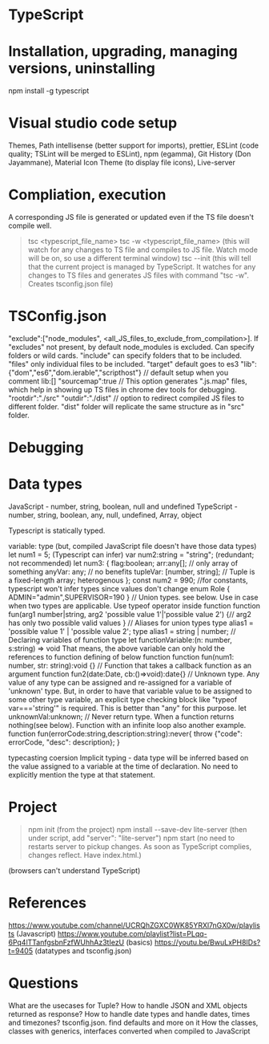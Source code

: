 # TypeScript

# Installation, upgrading, managing versions, uninstalling
npm install -g typescript

# Visual studio code setup
Themes, Path intellisense (better support for imports), prettier, ESLint (code quality; TSLint will be merged to ESLint), npm (egamma), Git History (Don Jayammane), Material Icon Theme (to display file icons), Live-server

# Compliation, execution
A corresponding JS file is generated or updated even if the TS file doesn't compile well.
> tsc <typescript_file_name>
> tsc -w <typescript_file_name> (this will watch for any changes to TS file and compiles to JS file. Watch mode will be on, so use a different terminal window)
> tsc --init (this will tell that the current project is managed by TypeScript. It watches for any changes to TS files and generates JS files with command "tsc -w". Creates tsconfig.json file)

# TSConfig.json
"exclude":["node_modules", <all_JS_files_to_exclude_from_compilation>]. If "excludes" not present, by default node_modules is excluded. Can specify folders or wild cards.
"include" can specify folders that to be included.
"files" only individual files to be included.
"target" default goes to es3
"lib": {"dom","es6","dom.ierable","scripthost"} // default setup when you comment lib:[]
"sourcemap":true // This option generates ".js.map" files, which help in showing up TS files in chrome dev tools for debugging.
"rootdir":"./src"
"outdir":"./dist"   // option to redirect compiled JS files to different folder. "dist" folder will replicate the same structure as in "src" folder.

# Debugging

# Data types
JavaScript - number, string, boolean, null and undefined
TypeScript - number, string, boolean, any, null, undefined, Array, object

Typescript is statically typed.

variable: type (but, compiled JavaScript file doesn't have those data types)
let num1 = 5; (Typescript can infer)
var num2:string = "string"; (redundant; not recommended)
let num3: {
  flag:boolean;
  arr:any[]; // only array of something
  anyVar: any;  // no benefits
  tupleVar: [number, string]; // Tuple is a fixed-length array; heterogenous
};
const num2 = 990; //for constants, typescript won't infer types since values don't change
enum Role {
  ADMIN="admin",SUPERVISOR=190
}
// Union types. see below. Use in case when two types are applicable. Use typeof operator inside function
function fun(arg1 number|string, arg2 'possible value 1'|'possible value 2') {// arg2 has only two possible valid values
}
// Aliases for union types
type alias1 = 'possible value 1' | 'possible value 2';
type alias1 = string | number;
// Declaring variables of function type
let functionVariable:(n: number, s:string) => void
That means, the above variable can only hold the references to function defining of below function
function fun(num1: number, str: string):void {}
// Function that takes a callback function as an argument
function fun2(date:Date, cb:()=>void):date{}
// Unknown type. Any value of any type can be assigned and re-assigned for a variable of 'unknown' type. But, in order to have that variable value to be assigned to some other type variable, an explicit type checking block like "typeof var==='string'" is required. This is better than "any" for this purpose.
let unknownVal:unknown;
// Never return type. When a function returns nothing(see below). Function with an infinite loop also another example.
function fun(errorCode:string,description:string):never{
  throw {"code": errorCode, "desc": description};
}

typecasting
coersion
Implicit typing - data type will be inferred based on the value assigned to a variable at the time of declaration. No need to explicitly mention the type at that statement.

# Project
> npm init (from the project)
> npm install --save-dev lite-server (then under script, add "server": "lite-server")
> npm start (no need to restarts server to pickup changes. As soon as TypeScript complies, changes reflect. Have index.html.)
<script src="JS_file_name" defer></script> (browsers can't understand TypeScript)

# References
https://www.youtube.com/channel/UCRQhZGXC0WK85YRXl7nGX0w/playlists (Javascript)
https://www.youtube.com/playlist?list=PLqq-6Pq4lTTanfgsbnFzfWUhhAz3tIezU (basics)
https://youtu.be/BwuLxPH8IDs?t=9405 (datatypes and tsconfig.json)

# Questions
What are the usecases for Tuple?
How to handle JSON and XML objects returned as response?
How to handle date types and handle dates, times and timezones?
tsconfig.json. find defaults and more on it
How the classes, classes with generics, interfaces converted when compiled to JavaScript

